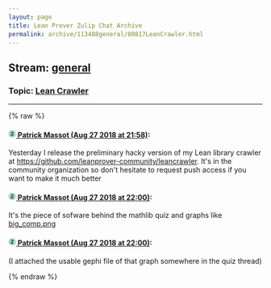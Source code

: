 ```yaml
---
layout: page
title: Lean Prover Zulip Chat Archive 
permalink: archive/113488general/80817LeanCrawler.html
---
```


## Stream: [general](index.html)
### Topic: [Lean Crawler](80817LeanCrawler.html)

---


{% raw %}
#### [![Click to go to Zulip](../../assets/img/zulip2.png) Patrick Massot (Aug 27 2018 at 21:58)](https://leanprover.zulipchat.com/#narrow/stream/113488-general/topic/Lean%20Crawler/near/132877252):
Yesterday I release the preliminary hacky version of my Lean library crawler at https://github.com/leanprover-community/leancrawler. It's in the community organization so don't hesitate to request push access if you want to make it much better

#### [![Click to go to Zulip](../../assets/img/zulip2.png) Patrick Massot (Aug 27 2018 at 22:00)](https://leanprover.zulipchat.com/#narrow/stream/113488-general/topic/Lean%20Crawler/near/132877347):
It's the piece of sofware behind the mathlib quiz and graphs like [big_comp.png](/user_uploads/3121/XzFHNlRBfK7XaSQQ_Wacjz1I/big_comp.png)

#### [![Click to go to Zulip](../../assets/img/zulip2.png) Patrick Massot (Aug 27 2018 at 22:00)](https://leanprover.zulipchat.com/#narrow/stream/113488-general/topic/Lean%20Crawler/near/132877358):
(I attached the usable gephi file of that graph somewhere in the quiz thread)


{% endraw %}
